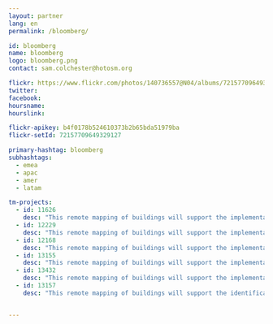 ```yaml
---
layout: partner
lang: en
permalink: /bloomberg/

id: bloomberg
name: bloomberg
logo: bloomberg.png
contact: sam.colchester@hotosm.org

flickr: https://www.flickr.com/photos/140736557@N04/albums/72157709649329127
twitter: 
facebook: 
hoursname:
hourslink:

flickr-apikey: b4f0178b524610373b2b65bda51979ba
flickr-setId: 72157709649329127

primary-hashtag: bloomberg
subhashtags:
  - emea
  - apac
  - amer
  - latam

tm-projects:
  - id: 11626
    desc: "This remote mapping of buildings will support the implementation of planned activities and largely the generation of data for humanitarian activities in the identified provinces."
  - id: 12229
    desc: "This remote mapping of buildings will support the implementation of planned activities and largely the generation of data for humanitarian activities in the identified provinces."
  - id: 12168
    desc: "This remote mapping of buildings will support the implementation of planned activities and largely the generation of data for humanitarian activities in the identified provinces."
  - id: 13155
    desc: "This remote mapping of buildings will support the implementation of planned activities and largely the generation of data for humanitarian activities in the identified provinces."
  - id: 13432
    desc: "This remote mapping of buildings will support the implementation of post census activities, such as data visualization, preparation of the Census Atlases, as well as dynamic web maps for data dissemination."
  - id: 13157
    desc: "This remote mapping of buildings will support the identification and characterization of settlements, as well as the implementation of planned activities and largely the generation of data for humanitarian activities."


---
```

